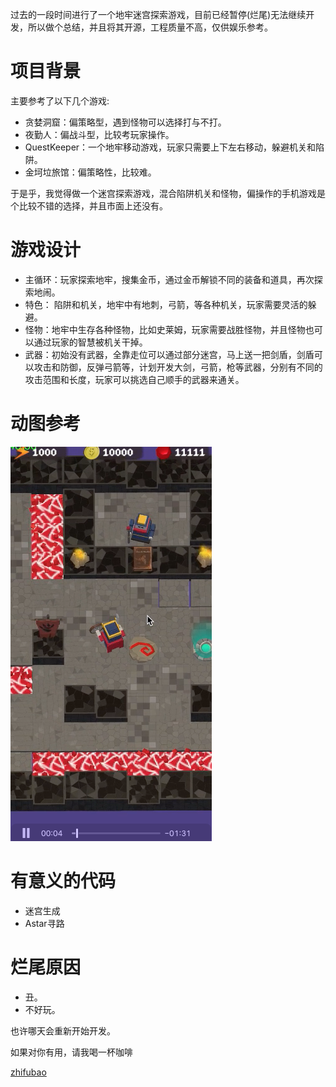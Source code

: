 过去的一段时间进行了一个地牢迷宫探索游戏，目前已经暂停(烂尾)无法继续开发，所以做个总结，并且将其开源，工程质量不高，仅供娱乐参考。

# 项目背景

主要参考了以下几个游戏:

+ 贪婪洞窟：偏策略型，遇到怪物可以选择打与不打。
+ 夜勤人：偏战斗型，比较考玩家操作。
+ QuestKeeper：一个地牢移动游戏，玩家只需要上下左右移动，躲避机关和陷阱。
+ 金坷垃旅馆：偏策略性，比较难。

于是乎，我觉得做一个迷宫探索游戏，混合陷阱机关和怪物，偏操作的手机游戏是个比较不错的选择，并且市面上还没有。

# 游戏设计

+ 主循环：玩家探索地牢，搜集金币，通过金币解锁不同的装备和道具，再次探索地闹。
+ 特色： 陷阱和机关，地牢中有地刺，弓箭，等各种机关，玩家需要灵活的躲避。
+ 怪物：地牢中生存各种怪物，比如史莱姆，玩家需要战胜怪物，并且怪物也可以通过玩家的智慧被机关干掉。
+ 武器：初始没有武器，全靠走位可以通过部分迷宫，马上送一把剑盾，剑盾可以攻击和防御，反弹弓箭等，计划开发大剑，弓箭，枪等武器，分别有不同的攻击范围和长度，玩家可以挑选自己顺手的武器来通关。


# 动图参考

[![Demo](demo.png)](https://www.youtube.com/watch?v=aDR2mTEvg2w)


# 有意义的代码

+ 迷宫生成
+ Astar寻路



# 烂尾原因

+ 丑。
+ 不好玩。

也许哪天会重新开始开发。


如果对你有用，请我喝一杯咖啡

[zhifubao](zhifubao.jpeg)


